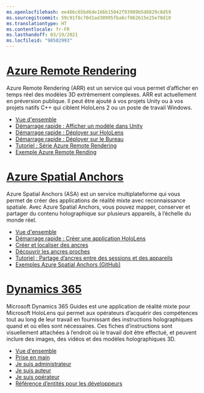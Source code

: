 ```yaml
---
ms.openlocfilehash: ee466c65bd6de166b15042f93989b5d8829c8d59
ms.sourcegitcommit: 59c91f8c70d1ad30995fba6cf862615e25e78d10
ms.translationtype: HT
ms.contentlocale: fr-FR
ms.lasthandoff: 03/19/2021
ms.locfileid: "98582993"
---
```

# <a name="azure-remote-rendering"></a>[Azure Remote Rendering](#tab/arr)

Azure Remote Rendering (ARR) est un service qui vous permet d’afficher en temps réel des modèles 3D extrêmement complexes. ARR est actuellement en préversion publique. Il peut être ajouté à vos projets Unity ou à vos projets natifs C++ qui ciblent HoloLens 2 ou un poste de travail Windows.

* [Vue d'ensemble](/azure/remote-rendering/overview/about) 
* [Démarrage rapide : Afficher un modèle dans Unity](/azure/remote-rendering/quickstarts/render-model) 
* [Démarrage rapide : Déployer sur HoloLens](/azure/remote-rendering/quickstarts/deploy-to-hololens) 
* [Démarrage rapide : Déployer sur le Bureau](/azure/remote-rendering/quickstarts/deploy-to-desktop) 
* [Tutoriel : Série Azure Remote Rendering](/azure/remote-rendering/tutorials/unity/tutorial-landing) 
* [Exemple Azure Remote Rending](/azure/remote-rendering/samples/showcase-app)

# <a name="azure-spatial-anchors"></a>[Azure Spatial Anchors](#tab/asa)

Azure Spatial Anchors (ASA) est un service multiplateforme qui vous permet de créer des applications de réalité mixte avec reconnaissance spatiale. Avec Azure Spatial Anchors, vous pouvez mapper, conserver et partager du contenu holographique sur plusieurs appareils, à l’échelle du monde réel.

* [Vue d'ensemble](/azure/spatial-anchors/overview) 
* [Démarrage rapide : Créer une application HoloLens](/azure/spatial-anchors/quickstarts/get-started-unity-hololens) 
* [Créer et localiser des ancres](/azure/spatial-anchors/how-tos/create-locate-anchors-unity) 
* [Découvrir les ancres proches](/azure/spatial-anchors/how-tos/set-up-coarse-reloc-unity)
* [Tutoriel : Partage d’ancres entre des sessions et des appareils](/azure/spatial-anchors/tutorials/tutorial-share-anchors-across-devices?tabs=VS%2cAndroid)  
* [Exemples Azure Spatial Anchors (GitHub)](https://github.com/Azure/azure-spatial-anchors-samples) 

# <a name="dynamics-365"></a>[Dynamics 365](#tab/D365)

Microsoft Dynamics 365 Guides est une application de réalité mixte pour Microsoft HoloLens qui permet aux opérateurs d’acquérir des compétences tout au long de leur travail en fournissant des instructions holographiques quand et où elles sont nécessaires. Ces fiches d’instructions sont visuellement attachées à l’endroit où le travail doit être effectué, et peuvent inclure des images, des vidéos et des modèles holographiques 3D.

* [Vue d'ensemble](/dynamics365/mixed-reality/guides/) 
* [Prise en main](/dynamics365/mixed-reality/guides/get-started) 
* [Je suis administrateur](/dynamics365/mixed-reality/guides/setup)
* [Je suis auteur](/dynamics365/mixed-reality/guides/authoring-overview) 
* [Je suis opérateur](/dynamics365/mixed-reality/guides/operator-overview) 
* [Référence d’entités pour les développeurs](/dynamics365/mixed-reality/guides/developer-entity-reference)